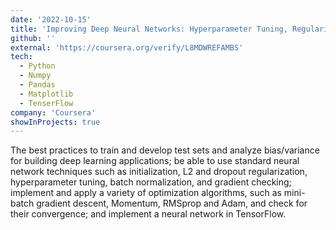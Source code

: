 ```yaml
---
date: '2022-10-15'
title: 'Improving Deep Neural Networks: Hyperparameter Tuning, Regularization and Optimization'
github: ''
external: 'https://coursera.org/verify/L8MDWREFAMBS'
tech:
  - Python
  - Numpy
  - Pandas
  - Matplotlib
  - TenserFlow
company: 'Coursera'
showInProjects: true
---
```


The best practices to train and develop test sets and analyze bias/variance for building deep learning applications; be able to use standard neural network techniques such as initialization, L2 and dropout regularization, hyperparameter tuning, batch normalization, and gradient checking; implement and apply a variety of optimization algorithms, such as mini-batch gradient descent, Momentum, RMSprop and Adam, and check for their convergence; and implement a neural network in TensorFlow.
